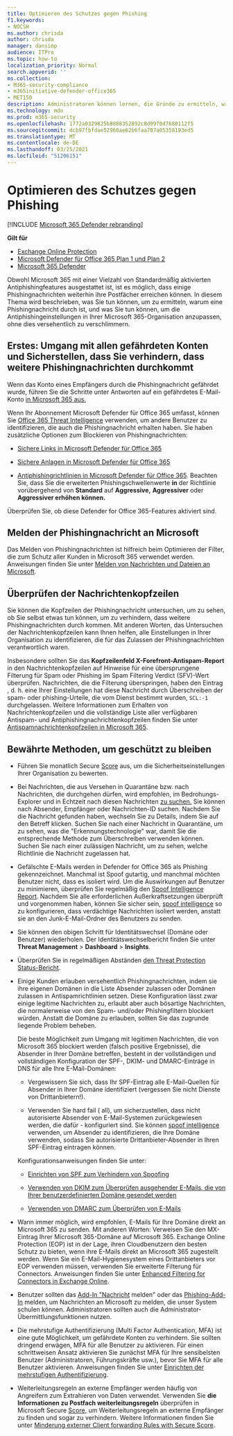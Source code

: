 ```yaml
---
title: Optimieren des Schutzes gegen Phishing
f1.keywords:
- NOCSH
ms.author: chrisda
author: chrisda
manager: dansimp
audience: ITPro
ms.topic: how-to
localization_priority: Normal
search.appverid: ''
ms.collection:
- M365-security-compliance
- m365initiative-defender-office365
- MET150
description: Administratoren können lernen, die Gründe zu ermitteln, warum und wie eine Phishingnachricht in Microsoft 365 durch die Welt kam und was sie tun müssen, um in Zukunft weitere Phishingnachrichten zu verhindern.
ms.technology: mdo
ms.prod: m365-security
ms.openlocfilehash: 1772a0329825b8808352892c8d99f0d7680112f5
ms.sourcegitcommit: dcb97fbfdae52960ae62b6faa707a05358193ed5
ms.translationtype: MT
ms.contentlocale: de-DE
ms.lasthandoff: 03/25/2021
ms.locfileid: "51206151"
---
```

# <a name="tune-anti-phishing-protection"></a>Optimieren des Schutzes gegen Phishing

[!INCLUDE [Microsoft 365 Defender rebranding](../includes/microsoft-defender-for-office.md)]

**Gilt für**
- [Exchange Online Protection](exchange-online-protection-overview.md)
- [Microsoft Defender für Office 365 Plan 1 und Plan 2](defender-for-office-365.md)
- [Microsoft 365 Defender](../defender/microsoft-365-defender.md)

Obwohl Microsoft 365 mit einer Vielzahl von Standardmäßig aktivierten Antiphishingfeatures ausgestattet ist, ist es möglich, dass einige Phishingnachrichten weiterhin ihre Postfächer erreichen können. In diesem Thema wird beschrieben, was Sie tun können, um zu ermitteln, warum eine Phishingnachricht durch ist, und was Sie tun können, um die Antiphishingeinstellungen in Ihrer Microsoft 365-Organisation anzupassen, ohne dies versehentlich zu verschlimmern.

## <a name="first-things-first-deal-with-any-compromised-accounts-and-make-sure-you-block-any-more-phishing-messages-from-getting-through"></a>Erstes: Umgang mit allen gefährdeten Konten und Sicherstellen, dass Sie verhindern, dass weitere Phishingnachrichten durchkommt

Wenn das Konto eines Empfängers durch die Phishingnachricht gefährdet wurde, führen Sie die Schritte unter Antworten auf ein gefährdetes E-Mail-Konto [in Microsoft 365 aus.](responding-to-a-compromised-email-account.md)

Wenn Ihr Abonnement Microsoft Defender für Office 365 umfasst, können Sie [Office 365 Threat Intelligence](office-365-ti.md) verwenden, um andere Benutzer zu identifizieren, die auch die Phishingnachricht erhalten haben. Sie haben zusätzliche Optionen zum Blockieren von Phishingnachrichten:

- [Sichere Links in Microsoft Defender für Office 365](set-up-safe-links-policies.md)

- [Sichere Anlagen in Microsoft Defender für Office 365](set-up-safe-attachments-policies.md)

- [Antiphishingrichtlinien in Microsoft Defender für Office 365](configure-atp-anti-phishing-policies.md). Beachten Sie, dass Sie die erweiterten Phishingschwellenwerte **in** der Richtlinie vorübergehend von **Standard** auf **Aggressive,** **Aggressiver** oder **Aggressiver erhöhen können.**

Überprüfen Sie, ob diese Defender for Office 365-Features aktiviert sind.

## <a name="report-the-phishing-message-to-microsoft"></a>Melden der Phishingnachricht an Microsoft

Das Melden von Phishingnachrichten ist hilfreich beim Optimieren der Filter, die zum Schutz aller Kunden in Microsoft 365 verwendet werden. Anweisungen finden Sie unter [Melden von Nachrichten und Dateien an Microsoft](report-junk-email-messages-to-microsoft.md).

## <a name="inspect-the-message-headers"></a>Überprüfen der Nachrichtenkopfzeilen

Sie können die Kopfzeilen der Phishingnachricht untersuchen, um zu sehen, ob Sie selbst etwas tun können, um zu verhindern, dass weitere Phishingnachrichten durch kommen. Mit anderen Worten, das Untersuchen der Nachrichtenkopfzeilen kann Ihnen helfen, alle Einstellungen in Ihrer Organisation zu identifizieren, die für das Zulassen der Phishingnachrichten verantwortlich waren.

Insbesondere sollten Sie das **Kopfzeilenfeld X-Forefront-Antispam-Report** in den Nachrichtenkopfzeilen auf Hinweise für eine übersprungene Filterung für Spam oder Phishing im Spam Filtering Verdict (SFV)-Wert überprüfen. Nachrichten, die die Filterung überspringen, haben den Eintrag , d. h. eine Ihrer Einstellungen hat diese Nachricht durch Überschreiben der spam- oder phishing-Urteile, die vom Dienst bestimmt wurden, `SCL:-1` durchgelassen. Weitere Informationen zum Erhalten von Nachrichtenkopfzeilen und die vollständige Liste aller verfügbaren Antispam- und Antiphishingnachrichtenkopfzeilen finden Sie unter [Antispamnachrichtenkopfzeilen in Microsoft 365](anti-spam-message-headers.md).

## <a name="best-practices-to-stay-protected"></a>Bewährte Methoden, um geschützt zu bleiben

- Führen Sie monatlich Secure [Score](../defender/microsoft-secure-score.md) aus, um die Sicherheitseinstellungen Ihrer Organisation zu bewerten.

- Bei Nachrichten, die aus Versehen in Quarantäne bzw. nach Nachrichten, die durchgehen dürfen, wird empfohlen, im Bedrohungs-Explorer und in Echtzeit nach diesen Nachrichten [zu suchen.](threat-explorer.md) Sie können nach Absender, Empfänger oder Nachrichten-ID suchen. Nachdem Sie die Nachricht gefunden haben, wechseln Sie zu Details, indem Sie auf den Betreff klicken. Suchen Sie nach einer Nachricht in Quarantäne, um zu sehen, was die "Erkennungstechnologie" war, damit Sie die entsprechende Methode zum Überschreiben verwenden können. Suchen Sie nach einer zulässigen Nachricht, um zu sehen, welche Richtlinie die Nachricht zugelassen hat.

- Gefälschte E-Mails werden in Defender for Office 365 als Phishing gekennzeichnet. Manchmal ist Spoof gutartig, und manchmal möchten Benutzer nicht, dass es isoliert wird. Um die Auswirkungen auf Benutzer zu minimieren, überprüfen Sie regelmäßig den [Spoof Intelligence Report](learn-about-spoof-intelligence.md). Nachdem Sie alle erforderlichen Außerkraftsetzungen überprüft und vorgenommen haben,  können Sie sicher sein, [spoof intelligence](set-up-anti-phishing-policies.md#spoof-settings) so zu konfigurieren, dass verdächtige Nachrichten isoliert werden, anstatt sie an den Junk-E-Mail-Ordner des Benutzers zu senden.

- Sie können den obigen Schritt für Identitätswechsel (Domäne oder Benutzer) wiederholen. Der Identitätswechselbericht finden Sie unter **Threat Management** \> **Dashboard** \> **Insights**.

- Überprüfen Sie in regelmäßigen Abständen [den Threat Protection Status-Bericht](view-reports-for-mdo.md#threat-protection-status-report).

- Einige Kunden erlauben versehentlich Phishingnachrichten, indem sie ihre eigenen Domänen in die Liste Absender zulassen oder Domänen zulassen in Antispamrichtlinien setzen. Diese Konfiguration lässt zwar einige legitime Nachrichten zu, erlaubt aber auch bösartige Nachrichten, die normalerweise von den Spam- und/oder Phishingfiltern blockiert würden. Anstatt die Domäne zu erlauben, sollten Sie das zugrunde liegende Problem beheben.

  Die beste Möglichkeit zum Umgang mit legitimen Nachrichten, die von Microsoft 365 blockiert werden (falsch positive Ergebnisse), die Absender in Ihrer Domäne  betreffen, besteht in der vollständigen und vollständigen Konfiguration der SPF-, DKIM- und DMARC-Einträge in DNS für alle Ihre E-Mail-Domänen:

  - Vergewissern Sie sich,  dass Ihr SPF-Eintrag alle E-Mail-Quellen für Absender in Ihrer Domäne identifiziert (vergessen Sie nicht Dienste von Drittanbietern!).

  - Verwenden Sie hard fail ( all), um sicherzustellen, dass nicht autorisierte Absender von E-Mail-Systemen zurückgewiesen werden, die dafür \- konfiguriert sind. Sie können [spoof intelligence](learn-about-spoof-intelligence.md) verwenden, um Absender zu identifizieren, die Ihre Domäne verwenden, sodass Sie autorisierte Drittanbieter-Absender in Ihren SPF-Eintrag eintragen können.

  Konfigurationsanweisungen finden Sie unter:

  - [Einrichten von SPF zum Verhindern von Spoofing](set-up-spf-in-office-365-to-help-prevent-spoofing.md)

  - [Verwenden von DKIM zum Überprüfen ausgehender E-Mails, die von Ihrer benutzerdefinierten Domäne gesendet werden](use-dkim-to-validate-outbound-email.md)

  - [Verwenden von DMARC zum Überprüfen von E-Mails](use-dmarc-to-validate-email.md)

- Wann immer möglich, wird empfohlen, E-Mails für Ihre Domäne direkt an Microsoft 365 zu senden. Mit anderen Worten: Verweisen Sie den MX-Eintrag Ihrer Microsoft 365-Domäne auf Microsoft 365. Exchange Online Protection (EOP) ist in der Lage, ihren Cloudbenutzern den besten Schutz zu bieten, wenn ihre E-Mails direkt an Microsoft 365 zugestellt werden. Wenn Sie ein E-Mail-Hygienesystem eines Drittanbieters vor EOP verwenden müssen, verwenden Sie erweiterte Filterung für Connectors. Anweisungen finden Sie unter [Enhanced Filtering for Connectors in Exchange Online](/Exchange/mail-flow-best-practices/use-connectors-to-configure-mail-flow/enhanced-filtering-for-connectors).

- Benutzer sollten das [Add-In "Nachricht](enable-the-report-message-add-in.md) melden" oder das [Phishing-Add-In](enable-the-report-phish-add-in.md) melden, um Nachrichten an Microsoft zu melden, die unser System schulen können. Administratoren sollten auch die [](admin-submission.md) Administrator-Übermittlungsfunktionen nutzen.

- Die mehrstufige Authentifizierung (Multi Factor Authentication, MFA) ist eine gute Möglichkeit, um gefährdete Konten zu verhindern. Sie sollten dringend erwägen, MFA für alle Benutzer zu aktivieren. Für einen schrittweisen Ansatz aktivieren Sie zunächst MFA für Ihre sensibelsten Benutzer (Administratoren, Führungskräfte usw.), bevor Sie MFA für alle Benutzer aktivieren. Anweisungen finden Sie unter [Einrichten der mehrstufigen Authentifizierung](../../admin/security-and-compliance/set-up-multi-factor-authentication.md).

- Weiterleitungsregeln an externe Empfänger werden häufig von Angreifern zum Extrahieren von Daten verwendet. Verwenden Sie **die Informationen zu Postfach weiterleitungsregeln** überprüfen in Microsoft Secure [Score,](../defender/microsoft-secure-score.md) um Weiterleitungsregeln an externe Empfänger zu finden und sogar zu verhindern. Weitere Informationen finden Sie unter [Minderung externer Client forwarding Rules with Secure Score](/archive/blogs/office365security/mitigating-client-external-forwarding-rules-with-secure-score).
